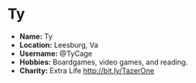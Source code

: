# Ty

* **Name:** Ty
* **Location:** Leesburg, Va
* **Username:** @TyCage
* **Hobbies:** Boardgames, video games, and reading.
* **Charity:** Extra Life http://bit.ly/TazerOne
